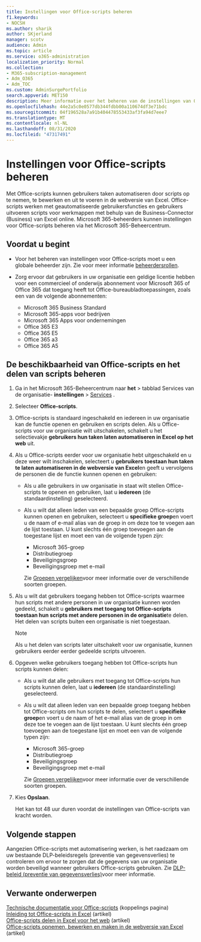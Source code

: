 ```yaml
---
title: Instellingen voor Office-scripts beheren
f1.keywords:
- NOCSH
ms.author: sharik
author: SKjerland
manager: scotv
audience: Admin
ms.topic: article
ms.service: o365-administration
localization_priority: Normal
ms.collection:
- M365-subscription-management
- Adm_O365
- Adm_TOC
ms.custom: AdminSurgePortfolio
search.appverid: MET150
description: Meer informatie over het beheren van de instellingen van Office-scripts voor gebruikers in uw organisatie.
ms.openlocfilehash: 44e2a5c0e0577db344fdbb00a110674df3e71bdc
ms.sourcegitcommit: 04f196528a7a91b404478553433af3fa94d7eee7
ms.translationtype: MT
ms.contentlocale: nl-NL
ms.lasthandoff: 08/31/2020
ms.locfileid: "47317491"
---
```

# <a name="manage-office-scripts-settings"></a>Instellingen voor Office-scripts beheren

Met Office-scripts kunnen gebruikers taken automatiseren door scripts op te nemen, te bewerken en uit te voeren in de webversie van Excel. Office-scripts werken met geautomatiseerde gebruikersfuncties en gebruikers uitvoeren scripts voor werkmappen met behulp van de Business-Connector (Business) van Excel online. Microsoft 365-beheerders kunnen instellingen voor Office-scripts beheren via het Microsoft 365-Beheercentrum.

## <a name="before-you-begin"></a>Voordat u begint

- Voor het beheren van instellingen voor Office-scripts moet u een globale beheerder zijn. Zie voor meer informatie [beheerdersrollen](../add-users/about-admin-roles.md).

- Zorg ervoor dat gebruikers in uw organisatie een geldige licentie hebben voor een commercieel of onderwijs abonnement voor Microsoft 365 of Office 365 dat toegang heeft tot Office-bureaubladtoepassingen, zoals een van de volgende abonnementen:

    - Microsoft 365 Business Standard
    - Microsoft 365-apps voor bedrijven
    - Microsoft 365 Apps voor ondernemingen
    - Office 365 E3
    - Office 365 E5
    - Office 365 a3
    - Office 365 A5

## <a name="manage-availability-of-office-scripts-and-sharing-of-scripts"></a>De beschikbaarheid van Office-scripts en het delen van scripts beheren

1. Ga in het Microsoft 365-Beheercentrum naar **het** \> tabblad Services van de organisatie- **instellingen** \> <a href="https://go.microsoft.com/fwlink/p/?linkid=2053743" target="_blank">Services</a> .

2. Selecteer **Office-scripts**.

3. Office-scripts is standaard ingeschakeld en iedereen in uw organisatie kan de functie openen en gebruiken en scripts delen. Als u Office-scripts voor uw organisatie wilt uitschakelen, schakelt u het selectievakje **gebruikers hun taken laten automatiseren in Excel op het web** uit.

4. Als u Office-scripts eerder voor uw organisatie hebt uitgeschakeld en u deze weer wilt inschakelen, selecteert u **gebruikers toestaan hun taken te laten automatiseren in de webversie van Excel**en geeft u vervolgens de personen die de functie kunnen openen en gebruiken:

    - Als u alle gebruikers in uw organisatie in staat wilt stellen Office-scripts te openen en gebruiken, laat u **iedereen** (de standaardinstelling) geselecteerd. 

    - Als u wilt dat alleen leden van een bepaalde groep Office-scripts kunnen openen en gebruiken, selecteert u **specifieke groep**en voert u de naam of e-mail alias van de groep in om deze toe te voegen aan de lijst toestaan. U kunt slechts één groep toevoegen aan de toegestane lijst en moet een van de volgende typen zijn:
        - Microsoft 365-groep
        - Distributiegroep
        - Beveiligingsgroep
        - Beveiligingsgroep met e-mail
    
        Zie [Groepen vergelijken](../create-groups/compare-groups.md)voor meer informatie over de verschillende soorten groepen.

5. Als u wilt dat gebruikers toegang hebben tot Office-scripts waarmee hun scripts met andere personen in uw organisatie kunnen worden gedeeld, schakelt u **gebruikers met toegang tot Office-scripts toestaan hun scripts met andere personen in de organisatie**te delen. Het delen van scripts buiten een organisatie is niet toegestaan.
 
    > [!NOTE]
    > Als u het delen van scripts later uitschakelt voor uw organisatie, kunnen gebruikers eerder eerder gedeelde scripts uitvoeren.
 
6. Opgeven welke gebruikers toegang hebben tot Office-scripts hun scripts kunnen delen:
    
    - Als u wilt dat alle gebruikers met toegang tot Office-scripts hun scripts kunnen delen, laat u **iedereen** (de standaardinstelling) geselecteerd.

    - Als u wilt dat alleen leden van een bepaalde groep toegang hebben tot Office-scripts om hun scripts te delen, selecteert u **specifieke groep**en voert u de naam of het e-mail alias van de groep in om deze toe te voegen aan de lijst toestaan. U kunt slechts één groep toevoegen aan de toegestane lijst en moet een van de volgende typen zijn:
        - Microsoft 365-groep
        - Distributiegroep
        - Beveiligingsgroep
        - Beveiligingsgroep met e-mail
    
        Zie [Groepen vergelijken](../create-groups/compare-groups.md)voor meer informatie over de verschillende soorten groepen.

7. Kies **Opslaan**.

    Het kan tot 48 uur duren voordat de instellingen van Office-scripts van kracht worden.

## <a name="next-steps"></a>Volgende stappen

Aangezien Office-scripts met automatisering werken, is het raadzaam om uw bestaande DLP-beleidsregels (preventie van gegevensverlies) te controleren om ervoor te zorgen dat de gegevens van uw organisatie worden beveiligd wanneer gebruikers Office-scripts gebruiken. Zie [DLP-beleid (preventie van gegevensverlies)](/power-automate/prevent-data-loss)voor meer informatie.

## <a name="related-content"></a>Verwante onderwerpen

[Technische documentatie voor Office-scripts](/office/dev/scripts/) (koppelings pagina) \
[Inleiding tot Office-scripts in Excel](https://support.microsoft.com/office/9fbe283d-adb8-4f13-a75b-a81c6baf163a) (artikel) \
[Office-scripts delen in Excel voor het web](https://support.microsoft.com/office/226eddbc-3a44-4540-acfe-fccda3d1122b) (artikel) \
[Office-scripts opnemen, bewerken en maken in de webversie van Excel](/office/dev/scripts/tutorials/excel-tutorial) (artikel)